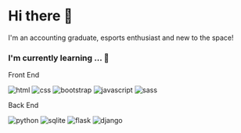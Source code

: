 # Hi there 👋
I'm an accounting graduate, esports enthusiast and new to the space!

### I'm currently learning ... 🌱
Front End
<p style=left-align>
<img src="https://img.shields.io/badge/HTML5-E34F26.svg?style=for-the-badge&logo=HTML5&logoColor=white" alt="html">
<img src="https://img.shields.io/badge/CSS3-1572B6.svg?style=for-the-badge&logo=CSS3&logoColor=white" alt="css">
<img src="https://img.shields.io/badge/Bootstrap-7952B3.svg?style=for-the-badge&logo=Bootstrap&logoColor=white" alt="bootstrap">
<img src="https://img.shields.io/badge/JavaScript-F7DF1E.svg?style=for-the-badge&logo=JavaScript&logoColor=black" alt="javascript">
<img src="https://img.shields.io/badge/Sass-CC6699.svg?style=for-the-badge&logo=Sass&logoColor=white" alt="sass">
</p>

Back End
<p style=left-align>
<img src="https://img.shields.io/badge/Python-3776AB.svg?style=for-the-badge&logo=Python&logoColor=white" alt="python">
<img src="https://img.shields.io/badge/SQLite-003B57.svg?style=for-the-badge&logo=SQLite&logoColor=white" alt="sqlite">
<img src="https://img.shields.io/badge/Flask-000000.svg?style=for-the-badge&logo=Flask&logoColor=white" alt="flask">
<img src="https://img.shields.io/badge/Django-092E20.svg?style=for-the-badge&logo=Django&logoColor=white" alt="django">

</p>

<!--
**joncms95/joncms95** is a ✨ _special_ ✨ repository because its `README.md` (this file) appears on your GitHub profile.

Here are some ideas to get you started:

- 🔭 I’m currently working on ...
- 🌱 I’m currently learning ...
- 👯 I’m looking to collaborate on ...
- 🤔 I’m looking for help with ...
- 💬 Ask me about ...
- 📫 How to reach me: ...
- 😄 Pronouns: ...
- ⚡ Fun fact: ...
-->
